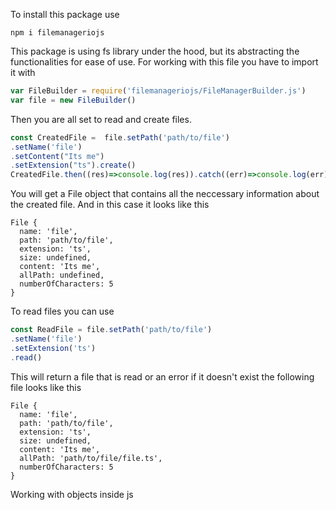 To install this package use
```cli
npm i filemanageriojs
```
This package is using fs library under the hood, but its abstracting the functionalities for ease of use.
For working with this file you have to import it with
```javascript
var FileBuilder = require('filemanageriojs/FileManagerBuilder.js')
var file = new FileBuilder()
```
Then you are all set to read and create files.

```javascript
const CreatedFile =  file.setPath('path/to/file')
.setName('file')
.setContent("Its me")
.setExtension("ts").create()
CreatedFile.then((res)=>console.log(res)).catch((err)=>console.log(err))
```
You will get a File object that contains all the neccessary information about the created file. And in this case it looks like this
```
File {
  name: 'file',
  path: 'path/to/file',
  extension: 'ts',
  size: undefined,
  content: 'Its me',
  allPath: undefined,
  numberOfCharacters: 5
}
```
To read files you can use
```javascript
const ReadFile = file.setPath('path/to/file')
.setName('file')
.setExtension('ts')
.read()
```
This will return a file that is read or an error if it doesn't exist 
the following file looks like this
```
File {
  name: 'file',
  path: 'path/to/file',
  extension: 'ts',
  size: undefined,
  content: 'Its me',
  allPath: 'path/to/file/file.ts',
  numberOfCharacters: 5
}
```
Working with objects inside js
